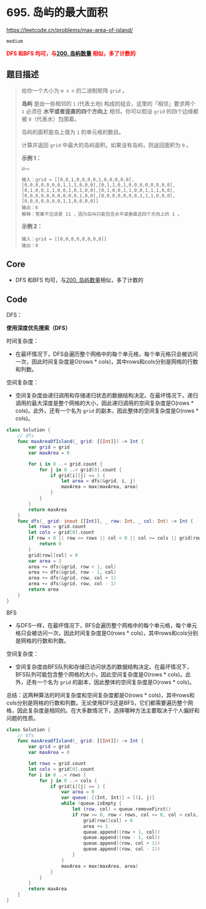 # 695. 岛屿的最大面积

https://leetcode.cn/problems/max-area-of-island/

`medium`

**<font color=red>DFS 和BFS 均可，与[200. 岛屿数量](https://leetcode.cn/problems/number-of-islands/) 相似，多了计数的</font>**

## 题目描述

> 给你一个大小为 `m x n` 的二进制矩阵 `grid` 。
>
> **岛屿** 是由一些相邻的 `1` (代表土地) 构成的组合，这里的「相邻」要求两个 `1` 必须在 **水平或者竖直的四个方向上** 相邻。你可以假设 `grid` 的四个边缘都被 `0`（代表水）包围着。
>
> 岛屿的面积是岛上值为 `1` 的单元格的数目。
>
> 计算并返回 `grid` 中最大的岛屿面积。如果没有岛屿，则返回面积为 `0` 。
>
>  
>
> **示例 1：**
>
> <img src="https://assets.leetcode.com/uploads/2021/05/01/maxarea1-grid.jpg" alt="img" style="zoom:50%;" /> 
>
> ```
> 输入：grid = [[0,0,1,0,0,0,0,1,0,0,0,0,0],[0,0,0,0,0,0,0,1,1,1,0,0,0],[0,1,1,0,1,0,0,0,0,0,0,0,0],[0,1,0,0,1,1,0,0,1,0,1,0,0],[0,1,0,0,1,1,0,0,1,1,1,0,0],[0,0,0,0,0,0,0,0,0,0,1,0,0],[0,0,0,0,0,0,0,1,1,1,0,0,0],[0,0,0,0,0,0,0,1,1,0,0,0,0]]
> 输出：6
> 解释：答案不应该是 11 ，因为岛屿只能包含水平或垂直这四个方向上的 1 。
> ```
>
> **示例 2：**
>
> ```
> 输入：grid = [[0,0,0,0,0,0,0,0]]
> 输出：0
> ```



## Core

- DFS 和BFS 均可，与[200. 岛屿数量](https://leetcode.cn/problems/number-of-islands/)相似，多了计数的

## Code

DFS：

**使用深度优先搜索（DFS）**

时间复杂度：

- 在最坏情况下，DFS会遍历整个网格中的每个单元格，每个单元格只会被访问一次，因此时间复杂度是O(rows * cols)，其中rows和cols分别是网格的行数和列数。

空间复杂度：

- 空间复杂度由递归调用和存储递归状态的数据结构决定。在最坏情况下，递归调用的最大深度是整个网格的大小，因此递归调用的空间复杂度是O(rows * cols)。此外，还有一个名为 `grid` 的副本，因此整体的空间复杂度是O(rows * cols)。

```swift
class Solution {
    // dfs
    func maxAreaOfIsland(_ grid: [[Int]]) -> Int {
        var grid = grid
        var maxArea = 0

        for i in 0 ..< grid.count {
            for j in 0 ..< grid[0].count {
                if grid[i][j] == 1 {
                    let area = dfs(&grid, i, j)
                    maxArea = max(maxArea, area)
                }
            }
        }
        return maxArea
    }
    func dfs(_ grid: inout [[Int]], _ row: Int, _ col: Int) -> Int {
        let rows = grid.count
        let cols = grid[0].count
        if row < 0 || row >= rows || col < 0 || col >= cols || grid[row][col] == 0 {
            return 0
        }
        grid[row][col] = 0
        var area = 1
        area += dfs(&grid, row + 1, col)
        area += dfs(&grid, row - 1, col)
        area += dfs(&grid, row, col + 1)
        area += dfs(&grid, row, col - 1)
        return area
    }
}
```



BFS

- 与DFS一样，在最坏情况下，BFS会遍历整个网格中的每个单元格，每个单元格只会被访问一次，因此时间复杂度是O(rows * cols)，其中rows和cols分别是网格的行数和列数。

空间复杂度：

- 空间复杂度由BFS队列和存储已访问状态的数据结构决定。在最坏情况下，BFS队列可能包含整个网格的大小，因此空间复杂度是O(rows * cols)。此外，还有一个名为 `grid` 的副本，因此整体的空间复杂度是O(rows * cols)。

总结：这两种算法的时间复杂度和空间复杂度都是O(rows * cols)，其中rows和cols分别是网格的行数和列数。无论使用DFS还是BFS，它们都需要遍历整个网格，因此复杂度是相同的。在大多数情况下，选择哪种方法主要取决于个人偏好和问题的性质。

```swift
class Solution {
    // bfs
    func maxAreaOfIsland(_ grid: [[Int]]) -> Int {
        var grid = grid
        var maxArea = 0

        let rows = grid.count
        let cols = grid[0].count
        for i in 0 ..< rows {
            for j in 0 ..< cols {
                if grid[i][j] == 1 {
                    var area = 0
                    var queue: [(Int, Int)] = [(i, j)]
                    while !queue.isEmpty {
                        let (row, col) = queue.removeFirst()
                        if row >= 0, row < rows, col >= 0, col < cols, grid[row][col] == 1 {
                            grid[row][col] = 0
                            area += 1
                            queue.append((row + 1, col))
                            queue.append((row - 1, col))
                            queue.append((row, col + 1))
                            queue.append((row, col - 1))
                        }
                    }
                    maxArea = max(maxArea, area)
                }
            }
        }
        return maxArea
    }
}
```

